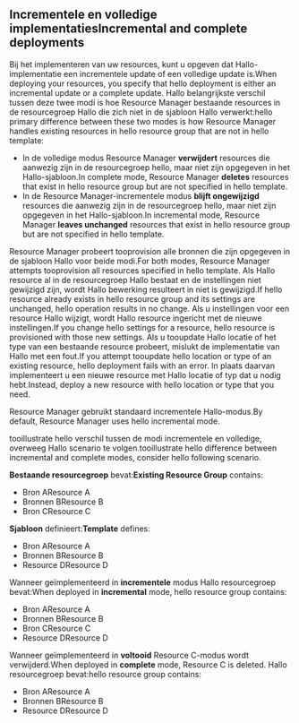 ## <a name="incremental-and-complete-deployments"></a><span data-ttu-id="30912-101">Incrementele en volledige implementaties</span><span class="sxs-lookup"><span data-stu-id="30912-101">Incremental and complete deployments</span></span>
<span data-ttu-id="30912-102">Bij het implementeren van uw resources, kunt u opgeven dat Hallo-implementatie een incrementele update of een volledige update is.</span><span class="sxs-lookup"><span data-stu-id="30912-102">When deploying your resources, you specify that hello deployment is either an incremental update or a complete update.</span></span> <span data-ttu-id="30912-103">Hallo belangrijkste verschil tussen deze twee modi is hoe Resource Manager bestaande resources in de resourcegroep Hallo die zich niet in de sjabloon Hallo verwerkt:</span><span class="sxs-lookup"><span data-stu-id="30912-103">hello primary difference between these two modes is how Resource Manager handles existing resources in hello resource group that are not in hello template:</span></span>

* <span data-ttu-id="30912-104">In de volledige modus Resource Manager **verwijdert** resources die aanwezig zijn in de resourcegroep hello, maar niet zijn opgegeven in het Hallo-sjabloon.</span><span class="sxs-lookup"><span data-stu-id="30912-104">In complete mode, Resource Manager **deletes** resources that exist in hello resource group but are not specified in hello template.</span></span> 
* <span data-ttu-id="30912-105">In de Resource Manager-incrementele modus **blijft ongewijzigd** resources die aanwezig zijn in de resourcegroep hello, maar niet zijn opgegeven in het Hallo-sjabloon.</span><span class="sxs-lookup"><span data-stu-id="30912-105">In incremental mode, Resource Manager **leaves unchanged** resources that exist in hello resource group but are not specified in hello template.</span></span>

<span data-ttu-id="30912-106">Resource Manager probeert tooprovision alle bronnen die zijn opgegeven in de sjabloon Hallo voor beide modi.</span><span class="sxs-lookup"><span data-stu-id="30912-106">For both modes, Resource Manager attempts tooprovision all resources specified in hello template.</span></span> <span data-ttu-id="30912-107">Als Hallo resource al in de resourcegroep Hallo bestaat en de instellingen niet gewijzigd zijn, wordt Hallo bewerking resulteert in niet is gewijzigd.</span><span class="sxs-lookup"><span data-stu-id="30912-107">If hello resource already exists in hello resource group and its settings are unchanged, hello operation results in no change.</span></span> <span data-ttu-id="30912-108">Als u instellingen voor een resource Hallo wijzigt, wordt Hallo resource ingericht met de nieuwe instellingen.</span><span class="sxs-lookup"><span data-stu-id="30912-108">If you change hello settings for a resource, hello resource is provisioned with those new settings.</span></span> <span data-ttu-id="30912-109">Als u tooupdate Hallo locatie of het type van een bestaande resource probeert, mislukt de implementatie van Hallo met een fout.</span><span class="sxs-lookup"><span data-stu-id="30912-109">If you attempt tooupdate hello location or type of an existing resource, hello deployment fails with an error.</span></span> <span data-ttu-id="30912-110">In plaats daarvan implementeert u een nieuwe resource met Hallo locatie of typ dat u nodig hebt.</span><span class="sxs-lookup"><span data-stu-id="30912-110">Instead, deploy a new resource with hello location or type that you need.</span></span>

<span data-ttu-id="30912-111">Resource Manager gebruikt standaard incrementele Hallo-modus.</span><span class="sxs-lookup"><span data-stu-id="30912-111">By default, Resource Manager uses hello incremental mode.</span></span>

<span data-ttu-id="30912-112">tooillustrate hello verschil tussen de modi incrementele en volledige, overweeg Hallo scenario te volgen.</span><span class="sxs-lookup"><span data-stu-id="30912-112">tooillustrate hello difference between incremental and complete modes, consider hello following scenario.</span></span>

<span data-ttu-id="30912-113">**Bestaande resourcegroep** bevat:</span><span class="sxs-lookup"><span data-stu-id="30912-113">**Existing Resource Group** contains:</span></span>

* <span data-ttu-id="30912-114">Bron A</span><span class="sxs-lookup"><span data-stu-id="30912-114">Resource A</span></span>
* <span data-ttu-id="30912-115">Bronnen B</span><span class="sxs-lookup"><span data-stu-id="30912-115">Resource B</span></span>
* <span data-ttu-id="30912-116">Bron C</span><span class="sxs-lookup"><span data-stu-id="30912-116">Resource C</span></span>

<span data-ttu-id="30912-117">**Sjabloon** definieert:</span><span class="sxs-lookup"><span data-stu-id="30912-117">**Template** defines:</span></span>

* <span data-ttu-id="30912-118">Bron A</span><span class="sxs-lookup"><span data-stu-id="30912-118">Resource A</span></span>
* <span data-ttu-id="30912-119">Bronnen B</span><span class="sxs-lookup"><span data-stu-id="30912-119">Resource B</span></span>
* <span data-ttu-id="30912-120">Resource D</span><span class="sxs-lookup"><span data-stu-id="30912-120">Resource D</span></span>

<span data-ttu-id="30912-121">Wanneer geïmplementeerd in **incrementele** modus Hallo resourcegroep bevat:</span><span class="sxs-lookup"><span data-stu-id="30912-121">When deployed in **incremental** mode, hello resource group contains:</span></span>

* <span data-ttu-id="30912-122">Bron A</span><span class="sxs-lookup"><span data-stu-id="30912-122">Resource A</span></span>
* <span data-ttu-id="30912-123">Bronnen B</span><span class="sxs-lookup"><span data-stu-id="30912-123">Resource B</span></span>
* <span data-ttu-id="30912-124">Bron C</span><span class="sxs-lookup"><span data-stu-id="30912-124">Resource C</span></span>
* <span data-ttu-id="30912-125">Resource D</span><span class="sxs-lookup"><span data-stu-id="30912-125">Resource D</span></span>

<span data-ttu-id="30912-126">Wanneer geïmplementeerd in **voltooid** Resource C-modus wordt verwijderd.</span><span class="sxs-lookup"><span data-stu-id="30912-126">When deployed in **complete** mode, Resource C is deleted.</span></span> <span data-ttu-id="30912-127">Hallo resourcegroep bevat:</span><span class="sxs-lookup"><span data-stu-id="30912-127">hello resource group contains:</span></span>

* <span data-ttu-id="30912-128">Bron A</span><span class="sxs-lookup"><span data-stu-id="30912-128">Resource A</span></span>
* <span data-ttu-id="30912-129">Bronnen B</span><span class="sxs-lookup"><span data-stu-id="30912-129">Resource B</span></span>
* <span data-ttu-id="30912-130">Resource D</span><span class="sxs-lookup"><span data-stu-id="30912-130">Resource D</span></span>
